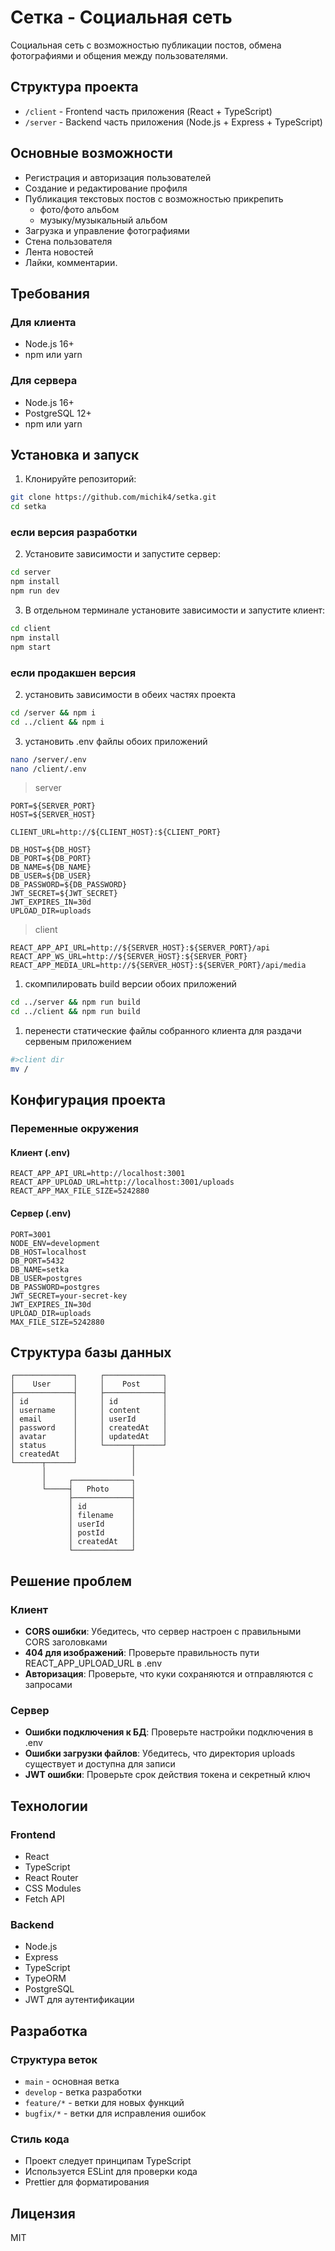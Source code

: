 # Сетка - Социальная сеть

Социальная сеть с возможностью публикации постов, обмена фотографиями и общения между пользователями.

## Структура проекта

- `/client` - Frontend часть приложения (React + TypeScript)
- `/server` - Backend часть приложения (Node.js + Express + TypeScript)

## Основные возможности

- Регистрация и авторизация пользователей
- Создание и редактирование профиля
- Публикация текстовых постов с возможностью прикрепить
  - фото/фото альбом
  - музыку/музыкальный альбом
- Загрузка и управление фотографиями
- Стена пользователя
- Лента новостей
- Лайки, комментарии.

## Требования

### Для клиента
- Node.js 16+
- npm или yarn

### Для сервера
- Node.js 16+
- PostgreSQL 12+
- npm или yarn

## Установка и запуск

1. Клонируйте репозиторий:
```bash
git clone https://github.com/michik4/setka.git
cd setka
```

### если версия разработки

2. Установите зависимости и запустите сервер:
```bash
cd server
npm install
npm run dev
```

3. В отдельном терминале установите зависимости и запустите клиент:
```bash
cd client
npm install
npm start
```

### если продакшен версия 

2. установить зависимости в обеих частях проекта 
```bash
cd /server && npm i
cd ../client && npm i
```

3. установить .env файлы обоих приложений
```bash
nano /server/.env
nano /client/.env
```
>server
```env
PORT=${SERVER_PORT}
HOST=${SERVER_HOST}

CLIENT_URL=http://${CLIENT_HOST}:${CLIENT_PORT}

DB_HOST=${DB_HOST}
DB_PORT=${DB_PORT}
DB_NAME=${DB_NAME}
DB_USER=${DB_USER}
DB_PASSWORD=${DB_PASSWORD}
JWT_SECRET=${JWT_SECRET}
JWT_EXPIRES_IN=30d
UPLOAD_DIR=uploads
```
>client

```env
REACT_APP_API_URL=http://${SERVER_HOST}:${SERVER_PORT}/api
REACT_APP_WS_URL=http://${SERVER_HOST}:${SERVER_PORT}
REACT_APP_MEDIA_URL=http://${SERVER_HOST}:${SERVER_PORT}/api/media
```

1. скомпилировать build версии обоих приложений 
```bash
cd ../server && npm run build
cd ../client && npm run build
```
1. перенести статические файлы собранного клиента для раздачи сервеным приложением 
```bash
#>client dir
mv /
```

## Конфигурация проекта

### Переменные окружения

#### Клиент (.env)
```
REACT_APP_API_URL=http://localhost:3001
REACT_APP_UPLOAD_URL=http://localhost:3001/uploads
REACT_APP_MAX_FILE_SIZE=5242880
```

#### Сервер (.env)
```
PORT=3001
NODE_ENV=development
DB_HOST=localhost
DB_PORT=5432
DB_NAME=setka
DB_USER=postgres
DB_PASSWORD=postgres
JWT_SECRET=your-secret-key
JWT_EXPIRES_IN=30d
UPLOAD_DIR=uploads
MAX_FILE_SIZE=5242880
```

## Структура базы данных

```
┌─────────────┐     ┌─────────────┐
│    User     │     │    Post     │
├─────────────┤     ├─────────────┤
│ id          │     │ id          │
│ username    │     │ content     │
│ email       │     │ userId      │
│ password    │     │ createdAt   │
│ avatar      │     │ updatedAt   │
│ status      │     └──────┬──────┘
│ createdAt   │            │
└──────┬──────┘            │
       │                   │
       │     ┌─────────────┐
       └─────┤   Photo     │
             ├─────────────┤
             │ id          │
             │ filename    │
             │ userId      │
             │ postId      │
             │ createdAt   │
             └─────────────┘
```

## Решение проблем

### Клиент
- **CORS ошибки**: Убедитесь, что сервер настроен с правильными CORS заголовками
- **404 для изображений**: Проверьте правильность пути REACT_APP_UPLOAD_URL в .env
- **Авторизация**: Проверьте, что куки сохраняются и отправляются с запросами

### Сервер
- **Ошибки подключения к БД**: Проверьте настройки подключения в .env
- **Ошибки загрузки файлов**: Убедитесь, что директория uploads существует и доступна для записи
- **JWT ошибки**: Проверьте срок действия токена и секретный ключ

## Технологии

### Frontend
- React
- TypeScript
- React Router
- CSS Modules
- Fetch API

### Backend
- Node.js
- Express
- TypeScript
- TypeORM
- PostgreSQL
- JWT для аутентификации

## Разработка

### Структура веток
- `main` - основная ветка
- `develop` - ветка разработки
- `feature/*` - ветки для новых функций
- `bugfix/*` - ветки для исправления ошибок

### Стиль кода
- Проект следует принципам TypeScript
- Используется ESLint для проверки кода
- Prettier для форматирования

## Лицензия

MIT 
